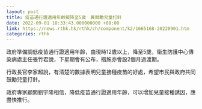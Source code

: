 ```yaml
---
layout: post
title: 疫苗通行證適用年齡擬降至5歲　冀鼓勵兒童打針
date: 2022-09-01 18:33:43.000000000 +08:00
link: https://news.rthk.hk/rthk/ch/component/k2/1665168-20220901.htm
categories: rthk
---
```


政府準備調低疫苗通行證適用年齡，由現時12歲以上，降至5歲，衞生防護中心傳染病處主任張竹君說，下星期會有公布，措施亦會設2個月過渡期。

行政長官李家超說，有清楚的數據表明兒童接種疫苗的好處，希望市民與政府共同鼓勵兒童打針。

政府專家顧問劉宇隆相信，降低疫苗通行證適用年齡，可以增加兒童接種誘因，應盡快推行。
